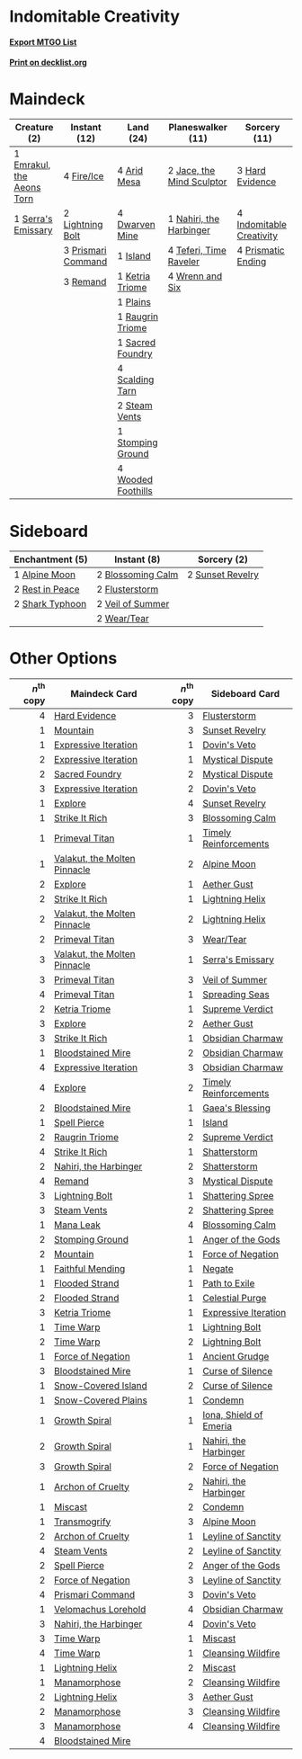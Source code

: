# Indomitable Creativity

#### [Export MTGO List](../collection/Indomitable%20Creativity/Indomitable%20Creativity.txt)
#### [Print on decklist.org](http://decklist.org/?deckmain=4%09Arid%20Mesa%0A4%09Dwarven%20Mine%0A1%09Emrakul,%20the%20Aeons%20Torn%0A4%09Fire/Ice%0A3%09Hard%20Evidence%0A4%09Indomitable%20Creativity%0A1%09Island%0A2%09Jace,%20the%20Mind%20Sculptor%0A1%09Ketria%20Triome%0A2%09Lightning%20Bolt%0A1%09Nahiri,%20the%20Harbinger%0A1%09Plains%0A3%09Prismari%20Command%0A4%09Prismatic%20Ending%0A1%09Raugrin%20Triome%0A3%09Remand%0A1%09Sacred%20Foundry%0A4%09Scalding%20Tarn%0A1%09Serra's%20Emissary%0A2%09Steam%20Vents%0A1%09Stomping%20Ground%0A4%09Teferi,%20Time%20Raveler%0A4%09Wooded%20Foothills%0A4%09Wrenn%20and%20Six&deckside=1%09Alpine%20Moon%0A2%09Blossoming%20Calm%0A2%09Flusterstorm%0A2%09Rest%20in%20Peace%0A2%09Shark%20Typhoon%0A2%09Sunset%20Revelry%0A2%09Veil%20of%20Summer%0A2%09Wear/Tear)
# Maindeck

|                                            Creature (2)                                            |                                        Instant (12)                                         |                                          Land (24)                                          |                                         Planeswalker (11)                                          |                                           Sorcery (11)                                            |
|----------------------------------------------------------------------------------------------------|---------------------------------------------------------------------------------------------|---------------------------------------------------------------------------------------------|----------------------------------------------------------------------------------------------------|---------------------------------------------------------------------------------------------------|
|1 [Emrakul, the Aeons Torn](http://gatherer.wizards.com/Pages/Card/Details.aspx?multiverseid=397905)|4 [Fire/Ice](http://gatherer.wizards.com/Pages/Card/Details.aspx?multiverseid=27165)         |4 [Arid Mesa](http://gatherer.wizards.com/Pages/Card/Details.aspx?multiverseid=405092)       |2 [Jace, the Mind Sculptor](http://gatherer.wizards.com/Pages/Card/Details.aspx?multiverseid=442051)|3 [Hard Evidence](http://gatherer.wizards.com/Pages/Card/Details.aspx?multiverseid=522122)         |
|1 [Serra's Emissary](http://gatherer.wizards.com/Pages/Card/Details.aspx?multiverseid=522106)       |2 [Lightning Bolt](http://gatherer.wizards.com/Pages/Card/Details.aspx?multiverseid=806)     |4 [Dwarven Mine](http://gatherer.wizards.com/Pages/Card/Details.aspx?multiverseid=473205)    |1 [Nahiri, the Harbinger](http://gatherer.wizards.com/Pages/Card/Details.aspx?multiverseid=463948)  |4 [Indomitable Creativity](http://gatherer.wizards.com/Pages/Card/Details.aspx?multiverseid=423752)|
|                                                                                                    |3 [Prismari Command](http://gatherer.wizards.com/Pages/Card/Details.aspx?multiverseid=513706)|1 [Island](http://gatherer.wizards.com/Pages/Card/Details.aspx?multiverseid=439857)          |4 [Teferi, Time Raveler](http://gatherer.wizards.com/Pages/Card/Details.aspx?multiverseid=461148)   |4 [Prismatic Ending](http://gatherer.wizards.com/Pages/Card/Details.aspx?multiverseid=522101)      |
|                                                                                                    |3 [Remand](http://gatherer.wizards.com/Pages/Card/Details.aspx?multiverseid=380255)          |1 [Ketria Triome](http://gatherer.wizards.com/Pages/Card/Details.aspx?multiverseid=479770)   |4 [Wrenn and Six](http://gatherer.wizards.com/Pages/Card/Details.aspx?multiverseid=464166)          |                                                                                                   |
|                                                                                                    |                                                                                             |1 [Plains](http://gatherer.wizards.com/Pages/Card/Details.aspx?multiverseid=439856)          |                                                                                                    |                                                                                                   |
|                                                                                                    |                                                                                             |1 [Raugrin Triome](http://gatherer.wizards.com/Pages/Card/Details.aspx?multiverseid=479771)  |                                                                                                    |                                                                                                   |
|                                                                                                    |                                                                                             |1 [Sacred Foundry](http://gatherer.wizards.com/Pages/Card/Details.aspx?multiverseid=405106)  |                                                                                                    |                                                                                                   |
|                                                                                                    |                                                                                             |4 [Scalding Tarn](http://gatherer.wizards.com/Pages/Card/Details.aspx?multiverseid=405107)   |                                                                                                    |                                                                                                   |
|                                                                                                    |                                                                                             |2 [Steam Vents](http://gatherer.wizards.com/Pages/Card/Details.aspx?multiverseid=405109)     |                                                                                                    |                                                                                                   |
|                                                                                                    |                                                                                             |1 [Stomping Ground](http://gatherer.wizards.com/Pages/Card/Details.aspx?multiverseid=405110) |                                                                                                    |                                                                                                   |
|                                                                                                    |                                                                                             |4 [Wooded Foothills](http://gatherer.wizards.com/Pages/Card/Details.aspx?multiverseid=405116)|                                                                                                    |                                                                                                   |


# Sideboard

|                                     Enchantment (5)                                      |                                        Instant (8)                                         |                                        Sorcery (2)                                        |
|------------------------------------------------------------------------------------------|--------------------------------------------------------------------------------------------|-------------------------------------------------------------------------------------------|
|1 [Alpine Moon](http://gatherer.wizards.com/Pages/Card/Details.aspx?multiverseid=447264)  |2 [Blossoming Calm](http://gatherer.wizards.com/Pages/Card/Details.aspx?multiverseid=522083)|2 [Sunset Revelry](http://gatherer.wizards.com/Pages/Card/Details.aspx?multiverseid=534796)|
|2 [Rest in Peace](http://gatherer.wizards.com/Pages/Card/Details.aspx?multiverseid=442021)|2 [Flusterstorm](http://gatherer.wizards.com/Pages/Card/Details.aspx?multiverseid=228255)   |                                                                                           |
|2 [Shark Typhoon](http://gatherer.wizards.com/Pages/Card/Details.aspx?multiverseid=479587)|2 [Veil of Summer](http://gatherer.wizards.com/Pages/Card/Details.aspx?multiverseid=466952) |                                                                                           |
|                                                                                          |2 [Wear/Tear](http://gatherer.wizards.com/Pages/Card/Details.aspx?multiverseid=368950)      |                                                                                           |


# Other Options

|*n*<sup>th</sup> copy|                                             Maindeck Card                                             |*n*<sup>th</sup> copy|                                         Sideboard Card                                          |
|--------------------:|-------------------------------------------------------------------------------------------------------|--------------------:|-------------------------------------------------------------------------------------------------|
|                    4|[Hard Evidence](http://gatherer.wizards.com/Pages/Card/Details.aspx?multiverseid=522122)               |                    3|[Flusterstorm](http://gatherer.wizards.com/Pages/Card/Details.aspx?multiverseid=228255)          |
|                    1|[Mountain](http://gatherer.wizards.com/Pages/Card/Details.aspx?multiverseid=439859)                    |                    3|[Sunset Revelry](http://gatherer.wizards.com/Pages/Card/Details.aspx?multiverseid=534796)        |
|                    1|[Expressive Iteration](http://gatherer.wizards.com/Pages/Card/Details.aspx?multiverseid=513678)        |                    1|[Dovin's Veto](http://gatherer.wizards.com/Pages/Card/Details.aspx?multiverseid=461120)          |
|                    2|[Expressive Iteration](http://gatherer.wizards.com/Pages/Card/Details.aspx?multiverseid=513678)        |                    1|[Mystical Dispute](http://gatherer.wizards.com/Pages/Card/Details.aspx?multiverseid=473020)      |
|                    2|[Sacred Foundry](http://gatherer.wizards.com/Pages/Card/Details.aspx?multiverseid=405106)              |                    2|[Mystical Dispute](http://gatherer.wizards.com/Pages/Card/Details.aspx?multiverseid=473020)      |
|                    3|[Expressive Iteration](http://gatherer.wizards.com/Pages/Card/Details.aspx?multiverseid=513678)        |                    2|[Dovin's Veto](http://gatherer.wizards.com/Pages/Card/Details.aspx?multiverseid=461120)          |
|                    1|[Explore](http://gatherer.wizards.com/Pages/Card/Details.aspx?multiverseid=451098)                     |                    4|[Sunset Revelry](http://gatherer.wizards.com/Pages/Card/Details.aspx?multiverseid=534796)        |
|                    1|[Strike It Rich](http://gatherer.wizards.com/Pages/Card/Details.aspx?multiverseid=522219)              |                    3|[Blossoming Calm](http://gatherer.wizards.com/Pages/Card/Details.aspx?multiverseid=522083)       |
|                    1|[Primeval Titan](http://gatherer.wizards.com/Pages/Card/Details.aspx?multiverseid=438749)              |                    1|[Timely Reinforcements](http://gatherer.wizards.com/Pages/Card/Details.aspx?multiverseid=220074) |
|                    1|[Valakut, the Molten Pinnacle](http://gatherer.wizards.com/Pages/Card/Details.aspx?multiverseid=190400)|                    2|[Alpine Moon](http://gatherer.wizards.com/Pages/Card/Details.aspx?multiverseid=447264)           |
|                    2|[Explore](http://gatherer.wizards.com/Pages/Card/Details.aspx?multiverseid=451098)                     |                    1|[Aether Gust](http://gatherer.wizards.com/Pages/Card/Details.aspx?multiverseid=466796)           |
|                    2|[Strike It Rich](http://gatherer.wizards.com/Pages/Card/Details.aspx?multiverseid=522219)              |                    1|[Lightning Helix](http://gatherer.wizards.com/Pages/Card/Details.aspx?multiverseid=249386)       |
|                    2|[Valakut, the Molten Pinnacle](http://gatherer.wizards.com/Pages/Card/Details.aspx?multiverseid=190400)|                    2|[Lightning Helix](http://gatherer.wizards.com/Pages/Card/Details.aspx?multiverseid=249386)       |
|                    2|[Primeval Titan](http://gatherer.wizards.com/Pages/Card/Details.aspx?multiverseid=438749)              |                    3|[Wear/Tear](http://gatherer.wizards.com/Pages/Card/Details.aspx?multiverseid=368950)             |
|                    3|[Valakut, the Molten Pinnacle](http://gatherer.wizards.com/Pages/Card/Details.aspx?multiverseid=190400)|                    1|[Serra's Emissary](http://gatherer.wizards.com/Pages/Card/Details.aspx?multiverseid=522106)      |
|                    3|[Primeval Titan](http://gatherer.wizards.com/Pages/Card/Details.aspx?multiverseid=438749)              |                    3|[Veil of Summer](http://gatherer.wizards.com/Pages/Card/Details.aspx?multiverseid=466952)        |
|                    4|[Primeval Titan](http://gatherer.wizards.com/Pages/Card/Details.aspx?multiverseid=438749)              |                    1|[Spreading Seas](http://gatherer.wizards.com/Pages/Card/Details.aspx?multiverseid=190405)        |
|                    2|[Ketria Triome](http://gatherer.wizards.com/Pages/Card/Details.aspx?multiverseid=479770)               |                    1|[Supreme Verdict](http://gatherer.wizards.com/Pages/Card/Details.aspx?multiverseid=438776)       |
|                    3|[Explore](http://gatherer.wizards.com/Pages/Card/Details.aspx?multiverseid=451098)                     |                    2|[Aether Gust](http://gatherer.wizards.com/Pages/Card/Details.aspx?multiverseid=466796)           |
|                    3|[Strike It Rich](http://gatherer.wizards.com/Pages/Card/Details.aspx?multiverseid=522219)              |                    1|[Obsidian Charmaw](http://gatherer.wizards.com/Pages/Card/Details.aspx?multiverseid=522213)      |
|                    1|[Bloodstained Mire](http://gatherer.wizards.com/Pages/Card/Details.aspx?multiverseid=405094)           |                    2|[Obsidian Charmaw](http://gatherer.wizards.com/Pages/Card/Details.aspx?multiverseid=522213)      |
|                    4|[Expressive Iteration](http://gatherer.wizards.com/Pages/Card/Details.aspx?multiverseid=513678)        |                    3|[Obsidian Charmaw](http://gatherer.wizards.com/Pages/Card/Details.aspx?multiverseid=522213)      |
|                    4|[Explore](http://gatherer.wizards.com/Pages/Card/Details.aspx?multiverseid=451098)                     |                    2|[Timely Reinforcements](http://gatherer.wizards.com/Pages/Card/Details.aspx?multiverseid=220074) |
|                    2|[Bloodstained Mire](http://gatherer.wizards.com/Pages/Card/Details.aspx?multiverseid=405094)           |                    1|[Gaea's Blessing](http://gatherer.wizards.com/Pages/Card/Details.aspx?multiverseid=417433)       |
|                    1|[Spell Pierce](http://gatherer.wizards.com/Pages/Card/Details.aspx?multiverseid=425876)                |                    1|[Island](http://gatherer.wizards.com/Pages/Card/Details.aspx?multiverseid=439857)                |
|                    2|[Raugrin Triome](http://gatherer.wizards.com/Pages/Card/Details.aspx?multiverseid=479771)              |                    2|[Supreme Verdict](http://gatherer.wizards.com/Pages/Card/Details.aspx?multiverseid=438776)       |
|                    4|[Strike It Rich](http://gatherer.wizards.com/Pages/Card/Details.aspx?multiverseid=522219)              |                    1|[Shatterstorm](http://gatherer.wizards.com/Pages/Card/Details.aspx?multiverseid=130370)          |
|                    2|[Nahiri, the Harbinger](http://gatherer.wizards.com/Pages/Card/Details.aspx?multiverseid=463948)       |                    2|[Shatterstorm](http://gatherer.wizards.com/Pages/Card/Details.aspx?multiverseid=130370)          |
|                    4|[Remand](http://gatherer.wizards.com/Pages/Card/Details.aspx?multiverseid=380255)                      |                    3|[Mystical Dispute](http://gatherer.wizards.com/Pages/Card/Details.aspx?multiverseid=473020)      |
|                    3|[Lightning Bolt](http://gatherer.wizards.com/Pages/Card/Details.aspx?multiverseid=806)                 |                    1|[Shattering Spree](http://gatherer.wizards.com/Pages/Card/Details.aspx?multiverseid=456224)      |
|                    3|[Steam Vents](http://gatherer.wizards.com/Pages/Card/Details.aspx?multiverseid=405109)                 |                    2|[Shattering Spree](http://gatherer.wizards.com/Pages/Card/Details.aspx?multiverseid=456224)      |
|                    1|[Mana Leak](http://gatherer.wizards.com/Pages/Card/Details.aspx?multiverseid=45242)                    |                    4|[Blossoming Calm](http://gatherer.wizards.com/Pages/Card/Details.aspx?multiverseid=522083)       |
|                    2|[Stomping Ground](http://gatherer.wizards.com/Pages/Card/Details.aspx?multiverseid=405110)             |                    1|[Anger of the Gods](http://gatherer.wizards.com/Pages/Card/Details.aspx?multiverseid=438682)     |
|                    2|[Mountain](http://gatherer.wizards.com/Pages/Card/Details.aspx?multiverseid=439859)                    |                    1|[Force of Negation](http://gatherer.wizards.com/Pages/Card/Details.aspx?multiverseid=464001)     |
|                    1|[Faithful Mending](http://gatherer.wizards.com/Pages/Card/Details.aspx?multiverseid=535015)            |                    1|[Negate](http://gatherer.wizards.com/Pages/Card/Details.aspx?multiverseid=423707)                |
|                    1|[Flooded Strand](http://gatherer.wizards.com/Pages/Card/Details.aspx?multiverseid=405098)              |                    1|[Path to Exile](http://gatherer.wizards.com/Pages/Card/Details.aspx?multiverseid=220511)         |
|                    2|[Flooded Strand](http://gatherer.wizards.com/Pages/Card/Details.aspx?multiverseid=405098)              |                    1|[Celestial Purge](http://gatherer.wizards.com/Pages/Card/Details.aspx?multiverseid=183055)       |
|                    3|[Ketria Triome](http://gatherer.wizards.com/Pages/Card/Details.aspx?multiverseid=479770)               |                    1|[Expressive Iteration](http://gatherer.wizards.com/Pages/Card/Details.aspx?multiverseid=513678)  |
|                    1|[Time Warp](http://gatherer.wizards.com/Pages/Card/Details.aspx?multiverseid=439354)                   |                    1|[Lightning Bolt](http://gatherer.wizards.com/Pages/Card/Details.aspx?multiverseid=806)           |
|                    2|[Time Warp](http://gatherer.wizards.com/Pages/Card/Details.aspx?multiverseid=439354)                   |                    2|[Lightning Bolt](http://gatherer.wizards.com/Pages/Card/Details.aspx?multiverseid=806)           |
|                    1|[Force of Negation](http://gatherer.wizards.com/Pages/Card/Details.aspx?multiverseid=464001)           |                    1|[Ancient Grudge](http://gatherer.wizards.com/Pages/Card/Details.aspx?multiverseid=235600)        |
|                    3|[Bloodstained Mire](http://gatherer.wizards.com/Pages/Card/Details.aspx?multiverseid=405094)           |                    1|[Curse of Silence](http://gatherer.wizards.com/Pages/Card/Details.aspx?multiverseid=534770)      |
|                    1|[Snow-Covered Island](http://gatherer.wizards.com/Pages/Card/Details.aspx?multiverseid=121130)         |                    2|[Curse of Silence](http://gatherer.wizards.com/Pages/Card/Details.aspx?multiverseid=534770)      |
|                    1|[Snow-Covered Plains](http://gatherer.wizards.com/Pages/Card/Details.aspx?multiverseid=121267)         |                    1|[Condemn](http://gatherer.wizards.com/Pages/Card/Details.aspx?multiverseid=130528)               |
|                    1|[Growth Spiral](http://gatherer.wizards.com/Pages/Card/Details.aspx?multiverseid=457322)               |                    1|[Iona, Shield of Emeria](http://gatherer.wizards.com/Pages/Card/Details.aspx?multiverseid=397800)|
|                    2|[Growth Spiral](http://gatherer.wizards.com/Pages/Card/Details.aspx?multiverseid=457322)               |                    1|[Nahiri, the Harbinger](http://gatherer.wizards.com/Pages/Card/Details.aspx?multiverseid=463948) |
|                    3|[Growth Spiral](http://gatherer.wizards.com/Pages/Card/Details.aspx?multiverseid=457322)               |                    2|[Force of Negation](http://gatherer.wizards.com/Pages/Card/Details.aspx?multiverseid=464001)     |
|                    1|[Archon of Cruelty](http://gatherer.wizards.com/Pages/Card/Details.aspx?multiverseid=522151)           |                    2|[Nahiri, the Harbinger](http://gatherer.wizards.com/Pages/Card/Details.aspx?multiverseid=463948) |
|                    1|[Miscast](http://gatherer.wizards.com/Pages/Card/Details.aspx?multiverseid=485380)                     |                    2|[Condemn](http://gatherer.wizards.com/Pages/Card/Details.aspx?multiverseid=130528)               |
|                    1|[Transmogrify](http://gatherer.wizards.com/Pages/Card/Details.aspx?multiverseid=485490)                |                    3|[Alpine Moon](http://gatherer.wizards.com/Pages/Card/Details.aspx?multiverseid=447264)           |
|                    2|[Archon of Cruelty](http://gatherer.wizards.com/Pages/Card/Details.aspx?multiverseid=522151)           |                    1|[Leyline of Sanctity](http://gatherer.wizards.com/Pages/Card/Details.aspx?multiverseid=204993)   |
|                    4|[Steam Vents](http://gatherer.wizards.com/Pages/Card/Details.aspx?multiverseid=405109)                 |                    2|[Leyline of Sanctity](http://gatherer.wizards.com/Pages/Card/Details.aspx?multiverseid=204993)   |
|                    2|[Spell Pierce](http://gatherer.wizards.com/Pages/Card/Details.aspx?multiverseid=425876)                |                    2|[Anger of the Gods](http://gatherer.wizards.com/Pages/Card/Details.aspx?multiverseid=438682)     |
|                    2|[Force of Negation](http://gatherer.wizards.com/Pages/Card/Details.aspx?multiverseid=464001)           |                    3|[Leyline of Sanctity](http://gatherer.wizards.com/Pages/Card/Details.aspx?multiverseid=204993)   |
|                    4|[Prismari Command](http://gatherer.wizards.com/Pages/Card/Details.aspx?multiverseid=513706)            |                    3|[Dovin's Veto](http://gatherer.wizards.com/Pages/Card/Details.aspx?multiverseid=461120)          |
|                    1|[Velomachus Lorehold](http://gatherer.wizards.com/Pages/Card/Details.aspx?multiverseid=513737)         |                    4|[Obsidian Charmaw](http://gatherer.wizards.com/Pages/Card/Details.aspx?multiverseid=522213)      |
|                    3|[Nahiri, the Harbinger](http://gatherer.wizards.com/Pages/Card/Details.aspx?multiverseid=463948)       |                    4|[Dovin's Veto](http://gatherer.wizards.com/Pages/Card/Details.aspx?multiverseid=461120)          |
|                    3|[Time Warp](http://gatherer.wizards.com/Pages/Card/Details.aspx?multiverseid=439354)                   |                    1|[Miscast](http://gatherer.wizards.com/Pages/Card/Details.aspx?multiverseid=485380)               |
|                    4|[Time Warp](http://gatherer.wizards.com/Pages/Card/Details.aspx?multiverseid=439354)                   |                    1|[Cleansing Wildfire](http://gatherer.wizards.com/Pages/Card/Details.aspx?multiverseid=491777)    |
|                    1|[Lightning Helix](http://gatherer.wizards.com/Pages/Card/Details.aspx?multiverseid=249386)             |                    2|[Miscast](http://gatherer.wizards.com/Pages/Card/Details.aspx?multiverseid=485380)               |
|                    1|[Manamorphose](http://gatherer.wizards.com/Pages/Card/Details.aspx?multiverseid=370568)                |                    2|[Cleansing Wildfire](http://gatherer.wizards.com/Pages/Card/Details.aspx?multiverseid=491777)    |
|                    2|[Lightning Helix](http://gatherer.wizards.com/Pages/Card/Details.aspx?multiverseid=249386)             |                    3|[Aether Gust](http://gatherer.wizards.com/Pages/Card/Details.aspx?multiverseid=466796)           |
|                    2|[Manamorphose](http://gatherer.wizards.com/Pages/Card/Details.aspx?multiverseid=370568)                |                    3|[Cleansing Wildfire](http://gatherer.wizards.com/Pages/Card/Details.aspx?multiverseid=491777)    |
|                    3|[Manamorphose](http://gatherer.wizards.com/Pages/Card/Details.aspx?multiverseid=370568)                |                    4|[Cleansing Wildfire](http://gatherer.wizards.com/Pages/Card/Details.aspx?multiverseid=491777)    |
|                    4|[Bloodstained Mire](http://gatherer.wizards.com/Pages/Card/Details.aspx?multiverseid=405094)           |                     |                                                                                                 |

